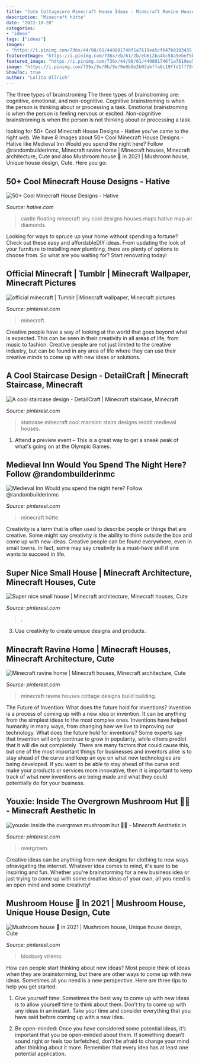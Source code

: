 ```yaml
---
title: "Cute Cottagecore Minecraft House Ideas - Minecraft Ravine Houses Cottage Designs Build Building"
description: "Minecraft hütte"
date: "2022-10-28"
categories:
- "ideas"
tags: ["ideas"]
images:
- "https://i.pinimg.com/736x/44/98/01/449801746f1a7619ea5cf647b0103435.jpg"
featuredImage: "https://i.pinimg.com/736x/eb/61/2b/eb612ba4bc58a9ebef5b7c1298a0a223.jpg"
featured_image: "https://i.pinimg.com/736x/44/98/01/449801746f1a7619ea5cf647b0103435.jpg"
image: "https://i.pinimg.com/736x/9e/0b/9e/9e0b9e2b03abffa6c19ffd1ff7944b28.jpg"
ShowToc: true
author: "Lolita Ullrich"
---
```



The three types of brainstroming
The three types of brainstroming are: cognitive, emotional, and non-cognitive. Cognitive brainstroming is when the person is thinking about or processing a task. Emotional brainstroming is when the person is feeling nervous or excited. Non-cognitive brainstroming is when the person is not thinking about or processing a task.

	

		
looking for 50+ Cool Minecraft House Designs - Hative you've came to the right web. We have 8 Images about 50+ Cool Minecraft House Designs - Hative like Medieval Inn Would you spend the night here? Follow @randombuilderinmc, Minecraft ravine home | Minecraft houses, Minecraft architecture, Cute and also Mushroom house 🏡 in 2021 | Mushroom house, Unique house design, Cute. Here you go:
		
    
## 50+ Cool Minecraft House Designs - Hative

<img loading=lazy src="https://hative.com/wp-content/uploads/2014/02/minecraft-houses/castle-floating-in-sky-32.jpg" onerror="this.onerror=null;this.src='https://tse3.mm.bing.net/th?id=OIP.jDnNWi2LVX-FykRe5T04wwHaD-&amp;pid=15.1';" alt="50+ Cool Minecraft House Designs - Hative">

_Source: hative.com_

>castle floating minecraft sky cool designs houses maps hative map air diamonds. 

	

Looking for ways to spruce up your home without spending a fortune? Check out these easy and affordableDIY ideas. From updating the look of your furniture to installing new plumbing, there are plenty of options to choose from. So what are you waiting for? Start renovating today!

    
## Official Minecraft | Tumblr | Minecraft Wallpaper, Minecraft Pictures

<img loading=lazy src="https://i.pinimg.com/736x/07/a0/73/07a073c69b7108a0264431631bab75f1.jpg" onerror="this.onerror=null;this.src='https://tse1.mm.bing.net/th?id=OIP.vrIqmWolicEbj5y-ooCPVgHaN3&amp;pid=15.1';" alt="official minecraft | Tumblr | Minecraft wallpaper, Minecraft pictures">

_Source: pinterest.com_

>minecraft. 

	

Creative people have a way of looking at the world that goes beyond what is expected. This can be seen in their creativity in all areas of life, from music to fashion. Creative people are not just limited to the creative industry, but can be found in any area of life where they can use their creative minds to come up with new ideas or solutions.

    
## A Cool Staircase Design - DetailCraft | Minecraft Staircase, Minecraft

<img loading=lazy src="https://i.pinimg.com/736x/39/f5/ec/39f5ec4ad3922abf789229217c50263c.jpg" onerror="this.onerror=null;this.src='https://tse4.mm.bing.net/th?id=OIP.PL5kshmEtwbTdJn_K1ROdQHaFP&amp;pid=15.1';" alt="A cool staircase design - DetailCraft | Minecraft staircase, Minecraft">

_Source: pinterest.com_

>staircase minecraft cool mansion stairs designs reddit medieval houses. 

	

1. Attend a preview event – This is a great way to get a sneak peak of what's going on at the Olympic Games.

    
## Medieval Inn Would You Spend The Night Here? Follow @randombuilderinmc

<img loading=lazy src="https://i.pinimg.com/736x/42/8c/15/428c1522e1a1f033368204adbde30b66.jpg" onerror="this.onerror=null;this.src='https://tse4.mm.bing.net/th?id=OIP.ffkslDQq9JCRgQisDneJAAHaHa&amp;pid=15.1';" alt="Medieval Inn Would you spend the night here? Follow @randombuilderinmc">

_Source: pinterest.com_

>minecraft hütte. 

	

Creativity is a term that is often used to describe people or things that are creative. Some might say creativity is the ability to think outside the box and come up with new ideas. Creative people can be found everywhere, even in small towns. In fact, some may say creativity is a must-have skill if one wants to succeed in life.

    
## Super Nice Small House | Minecraft Architecture, Minecraft Houses, Cute

<img loading=lazy src="https://i.pinimg.com/736x/9e/0b/9e/9e0b9e2b03abffa6c19ffd1ff7944b28.jpg" onerror="this.onerror=null;this.src='https://tse3.mm.bing.net/th?id=OIP.weYzRcCUKLIwSfKCBfwC5wHaDu&amp;pid=15.1';" alt="Super nice small house | Minecraft architecture, Minecraft houses, Cute">

_Source: pinterest.com_

>. 

	

3. Use creativity to create unique designs and products.

    
## Minecraft Ravine Home | Minecraft Houses, Minecraft Architecture, Cute

<img loading=lazy src="https://i.pinimg.com/736x/44/98/01/449801746f1a7619ea5cf647b0103435.jpg" onerror="this.onerror=null;this.src='https://tse4.mm.bing.net/th?id=OIP.hhsPMb2o7g5DVcQexMJlPwHaGu&amp;pid=15.1';" alt="Minecraft ravine home | Minecraft houses, Minecraft architecture, Cute">

_Source: pinterest.com_

>minecraft ravine houses cottage designs build building. 

	

The Future of Invention: What does the future hold for inventions?
Invention is a process of coming up with a new idea or invention. It can be anything from the simplest ideas to the most complex ones. Inventions have helped humanity in many ways, from changing how we live to improving our technology. What does the future hold for inventions? Some experts say that Invention will only continue to grow in popularity, while others predict that it will die out completely. There are many factors that could cause this, but one of the most important things for businesses and inventors alike is to stay ahead of the curve and keep an eye on what new technologies are being developed. If you want to be able to stay ahead of the curve and make your products or services more innovative, then it is important to keep track of what new inventions are being made and what they could potentially do for your business.

    
## Youxie: Inside The Overgrown Mushroom Hut 🍄🍃 - Minecraft Aesthetic In

<img loading=lazy src="https://i.pinimg.com/736x/eb/61/2b/eb612ba4bc58a9ebef5b7c1298a0a223.jpg" onerror="this.onerror=null;this.src='https://tse1.mm.bing.net/th?id=OIP.gu6Q-HAFSWtxM3yOQTv0KwHaEK&amp;pid=15.1';" alt="youxie: inside the overgrown mushroom hut 🍄🍃 - Minecraft Aesthetic in">

_Source: pinterest.com_

>overgrown. 

	

Creative ideas can be anything from new designs for clothing to new ways ofnavigating the internet. Whatever idea comes to mind, it's sure to be inspiring and fun. Whether you're brainstorming for a new business idea or just trying to come up with some creative ideas of your own, all you need is an open mind and some creativity!

    
## Mushroom House 🏡 In 2021 | Mushroom House, Unique House Design, Cute

<img loading=lazy src="https://i.pinimg.com/736x/41/cd/eb/41cdeb023d8ad53cfd08ff4f7bd92c8b.jpg" onerror="this.onerror=null;this.src='https://tse1.mm.bing.net/th?id=OIP.-h66xxDp9FRl2veiKeR-PQHaG7&amp;pid=15.1';" alt="Mushroom house 🏡 in 2021 | Mushroom house, Unique house design, Cute">

_Source: pinterest.com_

>bloxburg villemo. 

	

How can people start thinking about new ideas?
Most people think of ideas when they are brainstorming, but there are other ways to come up with new ideas. Sometimes all you need is a new perspective. Here are three tips to help you get started: 
1. Give yourself time: Sometimes the best way to come up with new ideas is to allow yourself time to think about them. Don’t try to come up with any ideas in an instant. Take your time and consider everything that you have said before coming up with a new idea. 

2. Be open-minded: Once you have considered some potential ideas, it’s important that you be open-minded about them. If something doesn’t sound right or feels too farfetched, don’t be afraid to change your mind after thinking about it more. Remember that every idea has at least one potential application.

